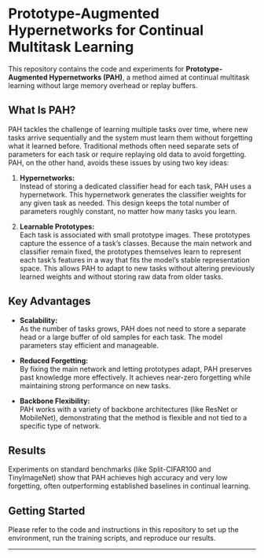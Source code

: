 # Prototype-Augmented Hypernetworks for Continual Multitask Learning


This repository contains the code and experiments for **Prototype-Augmented Hypernetworks (PAH)**, a method aimed at continual multitask learning without large memory overhead or replay buffers.

## What Is PAH?

PAH tackles the challenge of learning multiple tasks over time, where new tasks arrive sequentially and the system must learn them without forgetting what it learned before. Traditional methods often need separate sets of parameters for each task or require replaying old data to avoid forgetting. PAH, on the other hand, avoids these issues by using two key ideas:

1. **Hypernetworks:**  
   Instead of storing a dedicated classifier head for each task, PAH uses a hypernetwork. This hypernetwork generates the classifier weights for any given task as needed. This design keeps the total number of parameters roughly constant, no matter how many tasks you learn.

2. **Learnable Prototypes:**  
   Each task is associated with small prototype images. These prototypes capture the essence of a task’s classes. Because the main network and classifier remain fixed, the prototypes themselves learn to represent each task’s features in a way that fits the model’s stable representation space. This allows PAH to adapt to new tasks without altering previously learned weights and without storing raw data from older tasks.

## Key Advantages

- **Scalability:**  
  As the number of tasks grows, PAH does not need to store a separate head or a large buffer of old samples for each task. The model parameters stay efficient and manageable.

- **Reduced Forgetting:**  
  By fixing the main network and letting prototypes adapt, PAH preserves past knowledge more effectively. It achieves near-zero forgetting while maintaining strong performance on new tasks.

- **Backbone Flexibility:**  
  PAH works with a variety of backbone architectures (like ResNet or MobileNet), demonstrating that the method is flexible and not tied to a specific type of network.

## Results

Experiments on standard benchmarks (like Split-CIFAR100 and TinyImageNet) show that PAH achieves high accuracy and very low forgetting, often outperforming established baselines in continual learning.

## Getting Started

Please refer to the code and instructions in this repository to set up the environment, run the training scripts, and reproduce our results.

---
